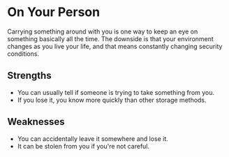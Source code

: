 # On Your Person

Carrying something around with you is one way to keep an eye on something basically all the time. The downside is that your environment changes as you live your life, and that means constantly changing security conditions.

## Strengths

* You can usually tell if someone is trying to take something from you.
* If you lose it, you know more quickly than other storage methods.

## Weaknesses

* You can accidentally leave it somewhere and lose it.
* It can be stolen from you if you're not careful.

